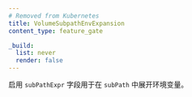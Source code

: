 ```yaml
---
# Removed from Kubernetes
title: VolumeSubpathEnvExpansion
content_type: feature_gate

_build:
  list: never
  render: false
---
```


<!--
Enable `subPathExpr` field for expanding environment
variables into a `subPath`.
-->
启用 `subPathExpr` 字段用于在 `subPath` 中展开环境变量。
